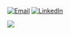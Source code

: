 [![Email](https://img.shields.io/badge/-Gmail-000?logo=gmail)](
vranken.eben@outlook.com)
[![LinkedIn](https://img.shields.io/badge/LinkedIn-000?logo=linkedin)](https://www.linkedin.com/in/eben-vranken-66b053224/)

![](https://64.media.tumblr.com/7cad9c212d874927c0b69469c649df7f/d0c33dc4908cc2c0-12/s1280x1920/c1f76d88649e2e8e60b2b30a2306c7f7bb3c7766.gif)
